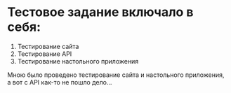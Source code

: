 # Тестовое задание включало в себя:
1. Тестирование сайта
2. Тестирование API
3. Тестирование настольного приложения

Мною было проведено тестирование сайта и настольного приложения, а вот с API как-то не пошло дело...
